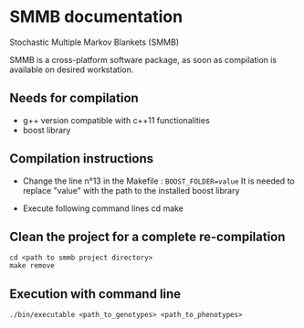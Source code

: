 # SMMB documentation
Stochastic Multiple Markov Blankets (SMMB)

SMMB is a cross-platform software package, as soon as compilation is available on desired workstation.

## Needs for compilation
* g++ version compatible with c++11 functionalities
* boost library

## Compilation instructions
* Change the line n°13 in the Makefile : `BOOST_FOLDER=value`
  It is needed to replace "value" with the path to the installed boost library

* Execute following command lines
    cd <path to smmb project directory>
    make


## Clean the project for a complete re-compilation
    cd <path to smmb project directory>
    make remove


## Execution with command line
    ./bin/executable <path_to_genotypes> <path_to_phenotypes>
